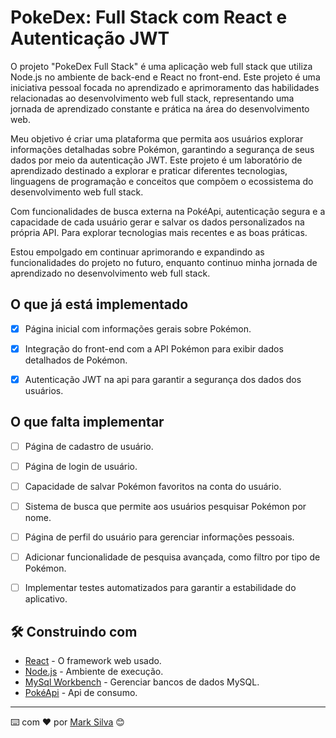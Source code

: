 # PokeDex: Full Stack com React e Autenticação JWT

O projeto "PokeDex Full Stack" é uma aplicação web full stack que utiliza Node.js no ambiente de back-end e React no front-end. Este projeto é uma iniciativa pessoal focada no aprendizado e aprimoramento das habilidades relacionadas ao desenvolvimento web full stack, representando uma jornada de aprendizado constante e prática na área do desenvolvimento web.

Meu objetivo é criar uma plataforma que permita aos usuários explorar informações detalhadas sobre Pokémon, garantindo a segurança de seus dados por meio da autenticação JWT. Este projeto é um laboratório de aprendizado destinado a explorar e praticar diferentes tecnologias, linguagens de programação e conceitos que compõem o ecossistema do desenvolvimento web full stack.

Com funcionalidades de busca externa na PokéApi, autenticação segura e a capacidade de cada usuário gerar e salvar os dados personalizados na própria API. Para explorar tecnologias mais recentes e as boas práticas.

Estou empolgado em continuar aprimorando e expandindo as funcionalidades do projeto no futuro, enquanto continuo minha jornada de aprendizado no desenvolvimento web full stack.

##  O que já está implementado 
- [x] Página inicial com informações gerais sobre Pokémon.
- [x] Integração do front-end com a API Pokémon para exibir dados detalhados de Pokémon.
- [x] Autenticação JWT na api para garantir a segurança dos dados dos usuários.



## O que falta implementar

- [ ] Página de cadastro de usuário.
- [ ] Página de login de usuário.
- [ ] Capacidade de salvar Pokémon favoritos na conta do usuário.
- [ ] Sistema de busca que permite aos usuários pesquisar Pokémon por nome.
- [ ] Página de perfil do usuário para gerenciar informações pessoais.
- [ ] Adicionar funcionalidade de pesquisa avançada, como filtro por tipo de Pokémon.
- [ ] Implementar testes automatizados para garantir a estabilidade do aplicativo.



## 🛠️ Construindo com


* [React](https://react.dev/learn) - O framework web usado.
* [Node.js](https://nodejs.org/pt-br/docs) - Ambiente de execução.
* [MySql Workbench](https://dev.mysql.com/doc/workbench/en/) - Gerenciar bancos de dados MySQL.
* [PokéApi](https://pokeapi.co/docs/v2) - Api de consumo.


---
⌨️ com ❤️ por [Mark Silva](https://github.com/MARKSVA) 😊